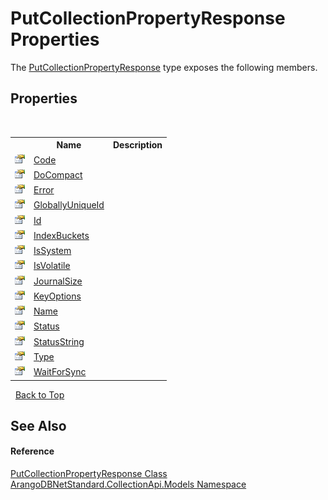 # PutCollectionPropertyResponse Properties
 

The <a href="d63ae074-7302-6b21-634f-8b4a1af72c0a">PutCollectionPropertyResponse</a> type exposes the following members.


## Properties
&nbsp;<table><tr><th></th><th>Name</th><th>Description</th></tr><tr><td>![Public property](media/pubproperty.gif "Public property")</td><td><a href="48aee443-1f7b-9079-df7a-57b036809256">Code</a></td><td /></tr><tr><td>![Public property](media/pubproperty.gif "Public property")</td><td><a href="371ee664-983c-b0bc-d4e4-7e135919a384">DoCompact</a></td><td /></tr><tr><td>![Public property](media/pubproperty.gif "Public property")</td><td><a href="3c15deeb-9832-09df-701f-4dc02a85988a">Error</a></td><td /></tr><tr><td>![Public property](media/pubproperty.gif "Public property")</td><td><a href="309dd942-921e-9cf6-cb98-c05c50bb38b7">GloballyUniqueId</a></td><td /></tr><tr><td>![Public property](media/pubproperty.gif "Public property")</td><td><a href="e002e8c6-ee72-2e57-e2ba-f1451477aac0">Id</a></td><td /></tr><tr><td>![Public property](media/pubproperty.gif "Public property")</td><td><a href="c1a7413f-fe6d-47a9-1a79-6bb1ed558c61">IndexBuckets</a></td><td /></tr><tr><td>![Public property](media/pubproperty.gif "Public property")</td><td><a href="1b510bc9-458b-7377-0e6d-e39217e67cc2">IsSystem</a></td><td /></tr><tr><td>![Public property](media/pubproperty.gif "Public property")</td><td><a href="9069b9dc-d3cc-be82-7e45-d91f328b21ce">IsVolatile</a></td><td /></tr><tr><td>![Public property](media/pubproperty.gif "Public property")</td><td><a href="9e8816cf-6fef-0460-1329-516f2ccca466">JournalSize</a></td><td /></tr><tr><td>![Public property](media/pubproperty.gif "Public property")</td><td><a href="2524ef0f-192e-b85a-9535-cf01aa6daf69">KeyOptions</a></td><td /></tr><tr><td>![Public property](media/pubproperty.gif "Public property")</td><td><a href="60be188a-5b90-54de-6675-9440f812fa10">Name</a></td><td /></tr><tr><td>![Public property](media/pubproperty.gif "Public property")</td><td><a href="7c25107a-c321-7d70-b653-7d03659265fa">Status</a></td><td /></tr><tr><td>![Public property](media/pubproperty.gif "Public property")</td><td><a href="9c7d4e46-bbb0-dc88-13c3-a385eaa3596f">StatusString</a></td><td /></tr><tr><td>![Public property](media/pubproperty.gif "Public property")</td><td><a href="a1f26088-7789-c523-2b06-2ec053321fc5">Type</a></td><td /></tr><tr><td>![Public property](media/pubproperty.gif "Public property")</td><td><a href="73c7ecdf-72d2-5076-aa8f-252f890ddf85">WaitForSync</a></td><td /></tr></table>&nbsp;
<a href="#putcollectionpropertyresponse-properties">Back to Top</a>

## See Also


#### Reference
<a href="d63ae074-7302-6b21-634f-8b4a1af72c0a">PutCollectionPropertyResponse Class</a><br /><a href="eddef630-2e74-9b99-ee5b-91305adea48b">ArangoDBNetStandard.CollectionApi.Models Namespace</a><br />